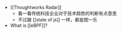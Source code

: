 - [[Thoughtworks Radar]]
	- 看一看传统科技企业对于技术趋势的判断有点意思
	- 不过跟 [[state of js]] 一样，都是图一乐
- What is [[eBPF]]?